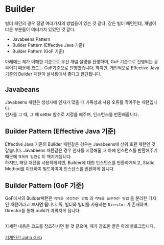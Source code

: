 # Builder 
빌더 패턴의 경우 정말 여러가지의 방법들이 있는 것 같다.
같은 빌더 패턴인데, 개념이 댜른 부분들이 여러가지 있었던 것 같다.

 - Javabeens Pattern
 - Builder Pattern (Effective Java 기준)
 - Builder Pattern (GoF 기준)

아래에는 제가 이해한 기준으로 우선 개념 설명을 진행하며, GoF 기준으로 진행되는 공부이기 때문에 코드는 GoF기준으로 진행했습니다. 하지만, 개인적으로 Effective Java기준의 Builder 패턴이 실사용에서 좋다고 판단됩니다.

## Javabeans
Javabeens 패턴은 생성자에 인자가 많을 때 가독성과 사용 오류를 막아주는 패턴입니다. <br>
인자를 그 때, 그 때 setter 함수로 지정을 해주며, 인스턴스를 반환해줍니다.

## Builder Pattern (Effective Java 기준)
Effective Java 기준의 Builder 패턴같은 경우는 Javabeens에 상위 호환 패턴인 것 같습니다. Javabeens 패턴같은 경우 인자를 지정해줄 때 아에 인스턴스를 반환해주기 때문에 `객체의 일관성` 이 깨지게됩니다. <br>
하지만, 해당 패턴을 사용하게되면, Builder에 대한 인스턴스를 반환하게되고, Static Method를 이요하여 빌드하여야 인스턴스를 반환하게 됩니다.

## Builder Pattern (GoF 기준)
GoF에서의 Builder패턴은 `객체를 생성하는 방법` 과 `객체를 표현하는 방법` 을 분리한 디자인 패턴이라고 보시면 됩니다. 즉, 빌더와 빌더를 사용하는 `Director` 가 존재하며, Director를 통해 build가 이뤄지게 됩니다. <br><br>

자세한 내용은 코드를 참조하시면 될 것 같으며, 제가 참조한 글은 아래 블로그입니다. <br><br>
[기계인간 John Grib](https://johngrib.github.io/wiki/builder-pattern/)